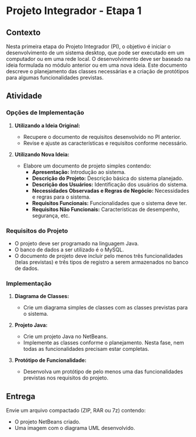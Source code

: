 # Projeto Integrador - Etapa 1

## Contexto

Nesta primeira etapa do Projeto Integrador (PI), o objetivo é iniciar o desenvolvimento de um sistema desktop, que pode ser executado em um computador ou em uma rede local. O desenvolvimento deve ser baseado na ideia formulada no módulo anterior ou em uma nova ideia. Este documento descreve o planejamento das classes necessárias e a criação de protótipos para algumas funcionalidades previstas.

## Atividade

### Opções de Implementação

1. **Utilizando a Ideia Original:**
   - Recupere o documento de requisitos desenvolvido no PI anterior.
   - Revise e ajuste as características e requisitos conforme necessário.

2. **Utilizando Nova Ideia:**
   - Elabore um documento de projeto simples contendo:
     - **Apresentação:** Introdução ao sistema.
     - **Descrição do Projeto:** Descrição básica do sistema planejado.
     - **Descrição dos Usuários:** Identificação dos usuários do sistema.
     - **Necessidades Observadas e Regras de Negócio:** Necessidades e regras para o sistema.
     - **Requisitos Funcionais:** Funcionalidades que o sistema deve ter.
     - **Requisitos Não Funcionais:** Características de desempenho, segurança, etc.

### Requisitos do Projeto

- O projeto deve ser programado na linguagem Java.
- O banco de dados a ser utilizado é o MySQL.
- O documento de projeto deve incluir pelo menos três funcionalidades (telas previstas) e três tipos de registro a serem armazenados no banco de dados.

### Implementação

1. **Diagrama de Classes:**
   - Crie um diagrama simples de classes com as classes previstas para o sistema.

2. **Projeto Java:**
   - Crie um projeto Java no NetBeans.
   - Implemente as classes conforme o planejamento. Nesta fase, nem todas as funcionalidades precisam estar completas.

3. **Protótipo de Funcionalidade:**
   - Desenvolva um protótipo de pelo menos uma das funcionalidades previstas nos requisitos do projeto.

## Entrega

Envie um arquivo compactado (ZIP, RAR ou 7z) contendo:
- O projeto NetBeans criado.
- Uma imagem com o diagrama UML desenvolvido.

